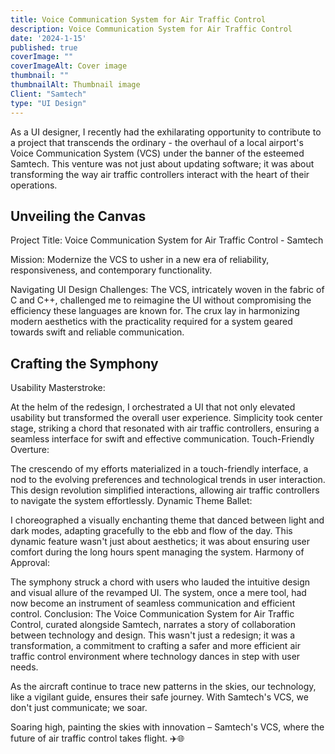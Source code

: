 ```yaml
---
title: Voice Communication System for Air Traffic Control
description: Voice Communication System for Air Traffic Control
date: '2024-1-15'
published: true
coverImage: ""
coverImageAlt: Cover image
thumbnail: ""
thumbnailAlt: Thumbnail image
Client: "Samtech"
type: "UI Design"
---
```


As a UI designer, I recently had the exhilarating opportunity to contribute to a project that transcends the ordinary - the overhaul of a local airport's Voice Communication System (VCS) under the banner of the esteemed Samtech. This venture was not just about updating software; it was about transforming the way air traffic controllers interact with the heart of their operations.

## Unveiling the Canvas

Project Title: Voice Communication System for Air Traffic Control - Samtech

Mission: Modernize the VCS to usher in a new era of reliability, responsiveness, and contemporary functionality.

Navigating UI Design Challenges:
The VCS, intricately woven in the fabric of C and C++, challenged me to reimagine the UI without compromising the efficiency these languages are known for. The crux lay in harmonizing modern aesthetics with the practicality required for a system geared towards swift and reliable communication.

## Crafting the Symphony

Usability Masterstroke:

At the helm of the redesign, I orchestrated a UI that not only elevated usability but transformed the overall user experience.
Simplicity took center stage, striking a chord that resonated with air traffic controllers, ensuring a seamless interface for swift and effective communication.
Touch-Friendly Overture:

The crescendo of my efforts materialized in a touch-friendly interface, a nod to the evolving preferences and technological trends in user interaction.
This design revolution simplified interactions, allowing air traffic controllers to navigate the system effortlessly.
Dynamic Theme Ballet:

I choreographed a visually enchanting theme that danced between light and dark modes, adapting gracefully to the ebb and flow of the day.
This dynamic feature wasn't just about aesthetics; it was about ensuring user comfort during the long hours spent managing the system.
Harmony of Approval:

The symphony struck a chord with users who lauded the intuitive design and visual allure of the revamped UI.
The system, once a mere tool, had now become an instrument of seamless communication and efficient control.
Conclusion:
The Voice Communication System for Air Traffic Control, curated alongside Samtech, narrates a story of collaboration between technology and design. This wasn't just a redesign; it was a transformation, a commitment to crafting a safer and more efficient air traffic control environment where technology dances in step with user needs.

As the aircraft continue to trace new patterns in the skies, our technology, like a vigilant guide, ensures their safe journey. With Samtech's VCS, we don't just communicate; we soar.

Soaring high, painting the skies with innovation – Samtech's VCS, where the future of air traffic control takes flight. ✈️🌐